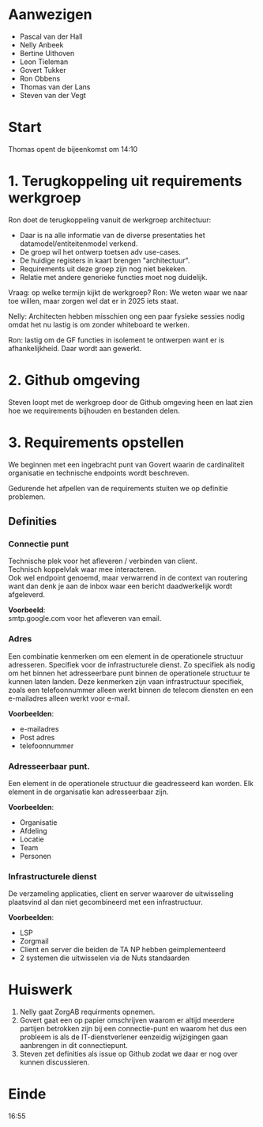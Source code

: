 # Aanwezigen

* Pascal van der Hall
* Nelly Anbeek
* Bertine Uithoven
* Leon Tieleman
* Govert Tukker
* Ron Obbens
* Thomas van der Lans
* Steven van der Vegt

# Start
Thomas opent de bijeenkomst om 14:10

# 1. Terugkoppeling uit requirements werkgroep
Ron doet de terugkoppeling vanuit de werkgroep architectuur:

* Daar is na alle informatie van de diverse presentaties het datamodel/entiteitenmodel verkend.
* De groep wil het ontwerp toetsen adv use-cases.
* De huidige registers in kaart brengen "architectuur".
* Requirements uit deze groep zijn nog niet bekeken.
* Relatie met andere generieke functies moet nog duidelijk.

Vraag: op welke termijn kijkt de werkgroep? Ron: We weten waar we naar toe willen, maar zorgen wel dat er in 2025 iets staat.

Nelly: Architecten hebben misschien ong een paar fysieke sessies nodig omdat het nu lastig is om zonder whiteboard te werken.

Ron: lastig om de GF functies in isolement te ontwerpen want er is afhankelijkheid. Daar wordt aan gewerkt.


# 2. Github omgeving
Steven loopt met de werkgroep door de Github omgeving heen en laat zien hoe we requirements bijhouden en bestanden delen.

# 3. Requirements opstellen
We beginnen met een ingebracht punt van Govert waarin de cardinaliteit organisatie en technische endpoints wordt beschreven.

Gedurende het afpellen van de requirements stuiten we op definitie problemen.

## Definities

### Connectie punt
Technische plek voor het afleveren / verbinden van client.<br>
Technisch koppelvlak waar mee interacteren. <br>
Ook wel endpoint genoemd, maar verwarrend in de context van routering want dan denk je aan de inbox waar een bericht daadwerkelijk wordt afgeleverd.

**Voorbeeld**:<br>
smtp.google.com voor het afleveren van email.

### Adres
Een combinatie kenmerken om een element in de operationele structuur adresseren. Specifiek voor de infrastructurele dienst. Zo specifiek als nodig om het binnen het adresseerbare punt binnen de operationele structuur te kunnen laten landen.
Deze kenmerken zijn vaan infrastructuur specifiek, zoals een telefoonnummer alleen werkt binnen de telecom diensten en een e-mailadres alleen werkt voor e-mail.

**Voorbeelden**:<br>
* e-mailadres
* Post adres
* telefoonnummer

### Adresseerbaar punt.
Een element in de operationele structuur die geadresseerd kan worden. Elk element in de organisatie kan adresseerbaar zijn.

**Voorbeelden**:<br>
* Organisatie
* Afdeling
* Locatie
* Team
* Personen

### Infrastructurele dienst
De verzameling applicaties, client en server waarover de uitwisseling plaatsvind al dan niet gecombineerd met een infrastructuur.

**Voorbeelden**:
* LSP
* Zorgmail
* Client en server die beiden de TA NP hebben geimplementeerd
* 2 systemen die uitwisselen via de Nuts standaarden

# Huiswerk
1. Nelly gaat ZorgAB requirments opnemen.
2. Govert gaat een op papier omschrijven waarom er altijd meerdere partijen betrokken zijn bij een connectie-punt en waarom het dus een probleem is als de IT-dienstverlener eenzeidig wijzigingen gaan aanbrengen in dit connectiepunt.
3. Steven zet definities als issue op Github zodat we daar er nog over kunnen discussieren.

# Einde
16:55
